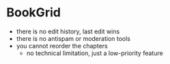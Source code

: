 # BookGrid

- there is no edit history, last edit wins
- there is no antispam or moderation tools
- you cannot reorder the chapters
  - no technical limitation, just a low-priority feature
